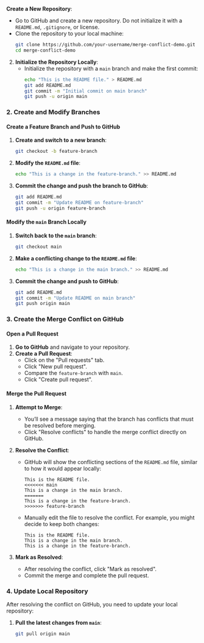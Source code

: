 **Create a New Repository**:
   - Go to GitHub and create a new repository. Do not initialize it with a `README.md`, `.gitignore`, or license.
   - Clone the repository to your local machine:
     ```bash
     git clone https://github.com/your-username/merge-conflict-demo.git
     cd merge-conflict-demo
     ```

2. **Initialize the Repository Locally**:
   - Initialize the repository with a `main` branch and make the first commit:
     ```bash
     echo "This is the README file." > README.md
     git add README.md
     git commit -m "Initial commit on main branch"
     git push -u origin main
     ```

### 2. **Create and Modify Branches**

#### **Create a Feature Branch and Push to GitHub**

1. **Create and switch to a new branch**:
   ```bash
   git checkout -b feature-branch
   ```

2. **Modify the `README.md` file**:
   ```bash
   echo "This is a change in the feature-branch." >> README.md
   ```

3. **Commit the change and push the branch to GitHub**:
   ```bash
   git add README.md
   git commit -m "Update README on feature-branch"
   git push -u origin feature-branch
   ```

#### **Modify the `main` Branch Locally**

1. **Switch back to the `main` branch**:
   ```bash
   git checkout main
   ```

2. **Make a conflicting change to the `README.md` file**:
   ```bash
   echo "This is a change in the main branch." >> README.md
   ```

3. **Commit the change and push to GitHub**:
   ```bash
   git add README.md
   git commit -m "Update README on main branch"
   git push origin main
   ```

### 3. **Create the Merge Conflict on GitHub**

#### **Open a Pull Request**

1. **Go to GitHub** and navigate to your repository.
2. **Create a Pull Request**:
   - Click on the "Pull requests" tab.
   - Click "New pull request".
   - Compare the `feature-branch` with `main`.
   - Click "Create pull request".

#### **Merge the Pull Request**

1. **Attempt to Merge**:
   - You’ll see a message saying that the branch has conflicts that must be resolved before merging.
   - Click "Resolve conflicts" to handle the merge conflict directly on GitHub.

2. **Resolve the Conflict**:
   - GitHub will show the conflicting sections of the `README.md` file, similar to how it would appear locally:
     ```plaintext
     This is the README file.
     <<<<<<< main
     This is a change in the main branch.
     =======
     This is a change in the feature-branch.
     >>>>>>> feature-branch
     ```
   - Manually edit the file to resolve the conflict. For example, you might decide to keep both changes:
     ```plaintext
     This is the README file.
     This is a change in the main branch.
     This is a change in the feature-branch.
     ```

3. **Mark as Resolved**:
   - After resolving the conflict, click "Mark as resolved".
   - Commit the merge and complete the pull request.

### 4. **Update Local Repository**

After resolving the conflict on GitHub, you need to update your local repository:

1. **Pull the latest changes from `main`**:
   ```bash
   git pull origin main
   ```
